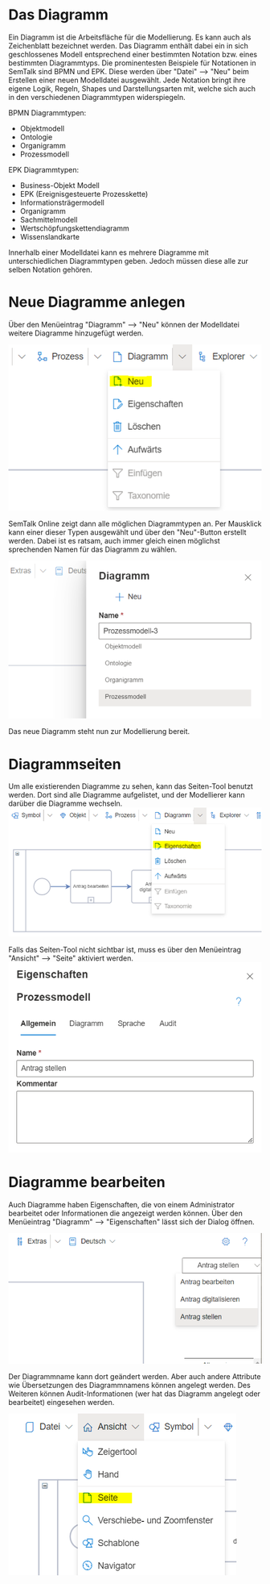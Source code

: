 # Das Diagramm

Ein Diagramm ist die Arbeitsfläche für die Modellierung. Es kann auch als Zeichenblatt bezeichnet werden.
Das Diagramm enthält dabei ein in sich geschlossenes Modell entsprechend einer bestimmten Notation bzw. eines bestimmten Diagrammtyps.
Die prominentesten Beispiele für Notationen in SemTalk sind BPMN und EPK. Diese werden über "Datei" --> "Neu" beim Erstellen einer neuen Modelldatei ausgewählt. Jede Notation bringt ihre eigene Logik, Regeln, Shapes und Darstellungsarten mit, welche sich auch in den verschiedenen Diagrammtypen widerspiegeln.

BPMN Diagrammtypen:
* Objektmodell
* Ontologie
* Organigramm
* Prozessmodell

EPK Diagrammtypen:
* Business-Objekt Modell
* EPK (Ereignisgesteuerte Prozesskette)
* Informationsträgermodell
* Organigramm
* Sachmittelmodell
* Wertschöpfungskettendiagramm
* Wissenslandkarte

Innerhalb einer Modelldatei kann es mehrere Diagramme mit unterschiedlichen Diagrammtypen geben. Jedoch müssen diese alle zur selben Notation gehören. 

# Neue Diagramme anlegen

Über den Menüeintrag "Diagramm" --> "Neu" können der Modelldatei weitere Diagramme hinzugefügt werden.

![DiagrammNeu](./images/diagramme/diagramme_anlegen1.png)

SemTalk Online zeigt dann alle möglichen Diagrammtypen an. Per Mausklick kann einer dieser Typen ausgewählt und über den "Neu"-Button erstellt werden. Dabei ist es ratsam, auch immer gleich einen möglichst sprechenden Namen für das Diagramm zu wählen.

![DiagrammeTyp](./images/Diagramme/diagramme_anlegen2.png)

Das neue Diagramm steht nun zur Modellierung bereit.

# Diagrammseiten

Um alle existierenden Diagramme zu sehen, kann das Seiten-Tool benutzt werden. Dort sind alle Diagramme aufgelistet, und der Modellierer kann darüber die Diagramme wechseln.
![DiagrammSeiten](./images/Diagramme/diagramme_bearbeiten1.png)

Falls das Seiten-Tool nicht sichtbar ist, muss es über den Menüeintrag "Ansicht" --> "Seite" aktiviert werden.
![DiagrammSeiteAktivieren](./images/Diagramme/diagramme_bearbeiten2.png)

# Diagramme bearbeiten

Auch Diagramme haben Eigenschaften, die von einem Administrator bearbeitet oder Informationen die angezeigt werden können.
Über den Menüeintrag "Diagramm" --> "Eigenschaften" lässt sich der Dialog öffnen.

![DiagrammEigenschaften](./images/Diagramme/diagrammseiten1.png)

Der Diagrammname kann dort geändert werden. Aber auch andere Attribute wie Übersetzungen des Diagrammnamens können angelegt werden. Des Weiteren können Audit-Informationen (wer hat das Diagramm angelegt oder bearbeitet) eingesehen werden.

![DiagrammEigenschaften2](./images/Diagramme/diagrammseiten2.png)


